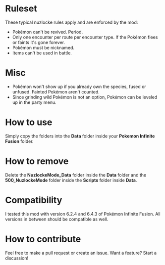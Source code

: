 # Ruleset
These typical nuzlocke rules apply and are enforced by the mod:

* Pokémon can't be revived. Period.
* Only one encounter per route per encounter type. If the Pokémon flees or faints it's gone forever.
* Pokémon must be nicknamed.
* Items can't be used in battle.

# Misc

* Pokémon won't show up if you already own the species, fused or unfused. Fainted Pokémon aren't counted.
* Since grinding wild Pokémon is not an option, Pokémon can be leveled up in the party menu.

# How to use

Simply copy the folders into the **Data** folder inside your **Pokemon Infinite Fusion** folder.

# How to remove

Delete the **NuzlockeMode_Data** folder inside the **Data** folder and the **500_NuzlockeMode** folder inside the **Scripts** folder inside **Data**.

# Compatibility

I tested this mod with version 6.2.4 and 6.4.3 of Pokémon Infinite Fusion. All versions in between should be compatible as well.

# How to contribute

Feel free to make a pull request or create an issue.
Want a feature? Start a discussion!
